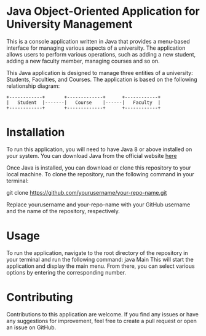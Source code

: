 # Java Object-Oriented Application for University Management
This is a console application written in Java that provides a menu-based interface for managing various aspects of a university. The application allows users to perform various operations, such as adding a new student, adding a new faculty member, managing courses and so on.

This Java application is designed to manage three entities of a university: Students, Faculties, and Courses. The application is based on the following relationship diagram:

    +------------+       +-------------+      +------------+
    |   Student  |-------|   Course    |------|   Faculty  |
    +------------+       +-------------+      +------------+ 

# Installation

To run this application, you will need to have Java 8 or above installed on your system. You can download Java from the official website [here](https://www.java.com/en/download/)

Once Java is installed, you can download or clone this repository to your local machine. To clone the repository, run the following command in your terminal:

git clone https://github.com/yourusername/your-repo-name.git

Replace yourusername and your-repo-name with your GitHub username and the name of the repository, respectively.

# Usage

To run the application, navigate to the root directory of the repository in your terminal and run the following command:
java Main
This will start the application and display the main menu. From there, you can select various options by entering the corresponding number.

# Contributing

Contributions to this application are welcome. If you find any issues or have any suggestions for improvement, feel free to create a pull request or open an issue on GitHub.
